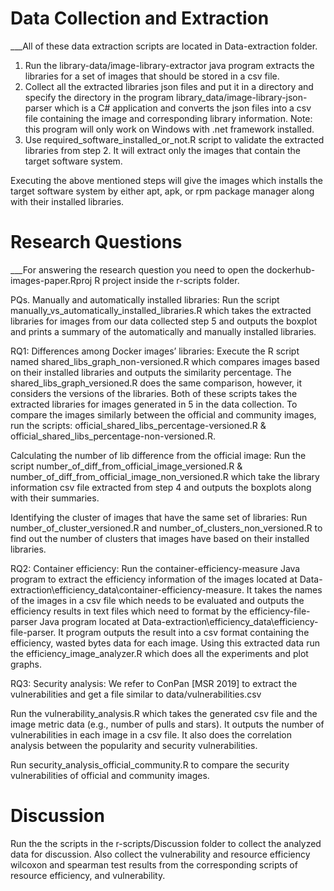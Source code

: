 ﻿# Data Collection and Extraction

___All of these data extraction scripts are located in Data-extraction folder.

1. Run the library-data/image-library-extractor java program extracts the libraries for a set of images that should be stored in a csv file.
2. Collect all the extracted libraries json files and put it in a directory and specify the directory in the program library_data/image-library-json-parser which is a C# application and converts the json files into a csv file containing the image and corresponding library information. Note: this program will only work on Windows with .net framework installed.
3. Use required_software_installed_or_not.R script to validate the extracted libraries from step 2. It will extract only the images that contain the target software system.

Executing the above mentioned steps will give the images which installs the target software system by either apt, apk, or rpm package manager along with their installed libraries.


# Research Questions

___For answering the research question you need to open the dockerhub-images-paper.Rproj R project inside the r-scripts folder.

PQs. Manually and automatically installed libraries: 
Run the script manually_vs_automatically_installed_libraries.R  which takes the extracted libraries for images from our data collected step 5 and outputs the boxplot and prints a summary of the automatically and manually installed libraries.


RQ1: Differences among Docker images’ libraries: Execute the R script named shared_libs_graph_non-versioned.R which compares images based on their installed libraries and outputs the similarity percentage. The shared_libs_graph_versioned.R does the same comparison, however, it considers the versions of the libraries. Both of these scripts takes the extracted libraries for images generated in 5 in the data collection. To compare the images similarly between the official and community images, run the scripts: official_shared_libs_percentage-versioned.R & official_shared_libs_percentage-non-versioned.R. 


Calculating the number of lib difference from the official image: Run the script number_of_diff_from_official_image_versioned.R & number_of_diff_from_official_image_non_versioned.R which take the library information csv file extracted from step 4 and outputs the boxplots along with their summaries.


Identifying the cluster of images that have the same set of libraries: Run number_of_cluster_versioned.R and number_of_clusters_non_versioned.R to find out the number of clusters that images have based on their installed libraries.


RQ2: Container efficiency: Run the container-efficiency-measure Java program to extract the efficiency information of the images located at Data-extraction\efficiency_data\container-efficiency-measure. It takes the names of the images in a csv file which needs to be evaluated and outputs the efficiency results in text files which need to format by the efficiency-file-parser Java program located at Data-extraction\efficiency_data\efficiency-file-parser. It program outputs the result into a csv format containing the efficiency, wasted bytes data for each image. Using this extracted data run the efficiency_image_analyzer.R which does all the experiments and plot graphs.

RQ3: Security analysis: We refer to ConPan [MSR 2019] to extract the vulnerabilities and get a file similar to data/vulnerabilities.csv 

Run the vulnerability_analysis.R which takes the generated csv file and the image metric data (e.g., number of pulls and stars). It outputs the number of vulnerabilities in each image in a csv file. It also does the correlation analysis between the popularity and security vulnerabilities.

Run security_analysis_official_community.R to compare the security vulnerabilities of official and community images. 

# Discussion

Run the the scripts in the r-scripts/Discussion folder to collect the analyzed data for discussion. Also collect the vulnerability and resource efficiency wilcoxon and spearman test results from the corresponding scripts of resource efficiency, and vulnerability.
